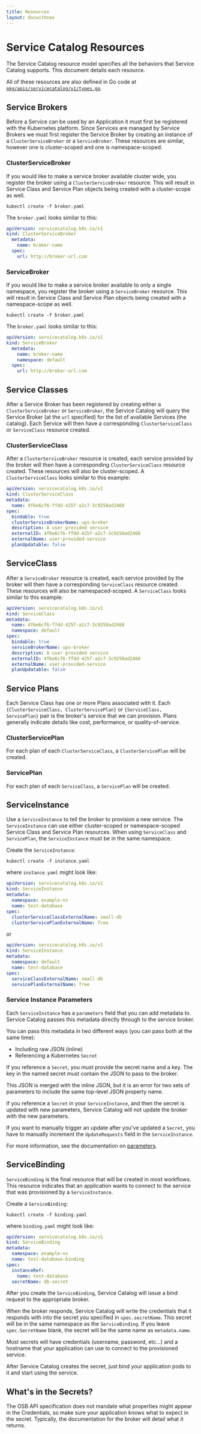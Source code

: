 ```yaml
---
title: Resources
layout: docwithnav
---
```


# Service Catalog Resources

The Service Catalog resource model specifies all the behaviors that 
Service Catalog supports. This document details each resource.

All of these resources are also defined in Go code at
[`pkg/apis/servicecatalog/v1/types.go`](https://github.com/kubernetes-sigs/service-catalog/blob/master/pkg/apis/servicecatalog/v1/types.go).


## Service Brokers

Before a Service can be used by an Application it must first be registered
with the Kubernetes platform. Since Services are managed by Service Brokers
we must first register the Service Broker by creating an instance of a
`ClusterServiceBroker` or a `ServiceBroker`. These resources are similar, 
however one is cluster-scoped and one is namespace-scoped.

### ClusterServiceBroker

If you would like to make a service broker available cluster wide, you register 
the broker using a `ClusterServiceBroker` resource. This will result in Service Class 
and Service Plan objects being created with a cluster-scope as well. 

```console
kubectl create -f broker.yaml
```

The `broker.yaml` looks similar to this:

```yaml
apiVersion: servicecatalog.k8s.io/v1
kind: ClusterServiceBroker
  metadata:
    name: broker-name
  spec:
    url: http://broker-url.com
```

### ServiceBroker

If you would like to make a service broker available to only a single namespace, you register 
the broker using a `ServiceBroker` resource. This will result in Service Class 
and Service Plan objects being created with a namespace-scope as well.

```console
kubectl create -f broker.yaml
```

The `broker.yaml` looks similar to this:

```yaml
apiVersion: servicecatalog.k8s.io/v1
kind: ServiceBroker
  metadata:
    name: broker-name
    namespace: default
  spec:
    url: http://broker-url.com
```

## Service Classes

After a Service Broker has been registered by creating either a `ClusterServiceBroker` or 
`ServiceBroker`, the Service Catalog  will query the Service Broker (at the `url` specified) for the list
of available Services (the catalog). Each Service will then have a corresponding
`ClusterServiceClass` or `ServiceClass` resource created.

### ClusterServiceClass

After a `ClusterServiceBroker` resource is created, each service provided by the broker will then have a corresponding
`ClusterServiceClass` resource created. These resources will also be cluster-scoped. A `ClusterServiceClass` looks similar to this example:

```yaml
apiVersion: servicecatalog.k8s.io/v1
kind: ClusterServiceClass
metadata:
  name: 4f6e6cf6-ffdd-425f-a2c7-3c9258ad2468
spec:
  bindable: true
  clusterServiceBrokerName: ups-broker
  description: A user provided service
  externalID: 4f6e6cf6-ffdd-425f-a2c7-3c9258ad2468
  externalName: user-provided-service
  planUpdatable: false
```

## ServiceClass

After a `ServiceBroker` resource is created, each service provided by the broker will then have a corresponding
`ServiceClass` resource created. These resources will also be namespaced-scoped. A `ServiceClass` looks similar to this example:

```yaml
apiVersion: servicecatalog.k8s.io/v1
kind: ServiceClass
metadata:
  name: 4f6e6cf6-ffdd-425f-a2c7-3c9258ad2468
  namespace: default
spec:
  bindable: true
  serviceBrokerName: ups-broker
  description: A user provided service
  externalID: 4f6e6cf6-ffdd-425f-a2c7-3c9258ad2468
  externalName: user-provided-service
  planUpdatable: false
```

## Service Plans

Each Service Class has one or more Plans associated with it. Each
`{ClusterServiceClass, ClusterServicePlan}` or `{ServiceClass, ServicePlan}` pair is the broker's 
service that we can provision. Plans generally indicate details like cost, performance, or 
quality-of-service.

### ClusterServicePlan

For each plan of each `ClusterServiceClass`, a `ClusterServicePlan` will be created.

### ServicePlan

For each plan of each `ServiceClass`, a `ServicePlan` will be created.

## ServiceInstance

Use a `ServiceInstance` to tell the broker to provision a new service. The 
`ServiceInstance` can use either cluster-scoped or namespace-scoped Service Class 
and Service Plan resources. When using `ServiceClass` and `ServicePlan`, the `ServiceInstance`
must be in the same namespace.

Create the `ServiceInstance`:

```console
kubectl create -f instance.yaml
```

where `instance.yaml` might look like:

```yaml
apiVersion: servicecatalog.k8s.io/v1
kind: ServiceInstance
metadata:
  namespace: example-ns
  name: test-database
spec:
  clusterServiceClassExternalName: small-db
  clusterServicePlanExternalName: free
 ```

or

```yaml
apiVersion: servicecatalog.k8s.io/v1
kind: ServiceInstance
metadata:
  namespace: default
  name: test-database
spec:
  serviceClassExternalName: small-db
  servicePlanExternalName: free
 ```

### Service Instance Parameters

Each `ServiceInstance` has a `parameters` field that you can add 
metadata to. Service Catalog passes this metadata directly through to the
service broker.

You can pass this metadata in two different ways (you can pass both at the
same time): 

- Including raw JSON (inline)
- Referencing a Kubernetes `Secret`

If you reference a `Secret`, you must provide the secret name and a key.
The key in the named secret must contain the JSON to pass to the broker.

This JSON is merged with the inline JSON, but it is an error for two
sets of parameters to include the same top-level JSON property name.

If you reference a `Secret` in your `ServiceInstance`, and then the secret
is updated with new parameters, Service Catalog will not update the broker with
the new parameters. 

If you want to manually trigger an update after you've updated a `Secret`,
you have to manually increment the `UpdateRequests` field in the
`ServiceInstance`.

For more information, see the documentation on [parameters](parameters.md).

## ServiceBinding

`ServiceBinding` is the final resource that will be created in most
workflows. This resource indicates that an application wants to connect
to the service that was provisioned by a `ServiceInstance`.

Create a `ServiceBinding`:

```console
kubectl create -f binding.yaml
```

where `binding.yaml` might look like:

```yaml
apiVersion: servicecatalog.k8s.io/v1
kind: ServiceBinding
metadata:
  namespace: example-ns
  name: test-database-binding
spec:
  instanceRef:
    name: test-database
  secretName: db-secret
```

After you create the `ServiceBinding`, Service Catalog will issue a bind
request to the appropriate broker. 

When the broker responds, Service Catalog will write the credentials that it
responds with into the secret you specified in `spec.secretName`. This
secret will be in the same namespace as the `ServiceBinding`. If you leave
`spec.SecretName` blank, the secret will be the same name as `metadata.name`.

Most secrets will have credentials (username, password, etc...) and a
hostname that your application can use to connect to the provisioned
service.

After Service Catalog creates the secret, just bind your application
pods to it and start using the service.

## What's in the Secrets?

The OSB API specification does not mandate what properties might appear
in the Credentials, so make sure your application knows what to expect
in the secret. Typically, the documentation for the broker will detail
what it returns.
